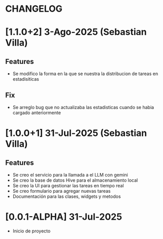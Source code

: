 # CHANGELOG

# [1.1.0+2] 3-Ago-2025 (Sebastian Villa)

## Features
- Se modifico la forma en la que se nuestra la distribucion de tareas en estadisiticas

## Fix
- Se arreglo bug que no actualizaba las estadisticas cuando se habia cargado anteriormente

# [1.0.0+1] 31-Jul-2025 (Sebastian Villa)

## Features
- Se creo el servicio para la llamada a el LLM con gemini
- Se creo la base de datos Hive para el almacenamiento local
- Se creo la UI para gestionar las tareas en tiempo real
- Se creo formulario para agregar nuevas tareas
- Documentación para las clases, widgets y metodos

# [0.0.1-ALPHA] 31-Jul-2025
 - Inicio de proyecto
